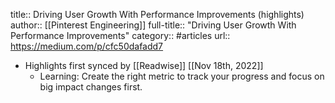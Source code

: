 title:: Driving User Growth With Performance Improvements (highlights)
author:: [[Pinterest Engineering]]
full-title:: "Driving User Growth With Performance Improvements"
category:: #articles
url:: https://medium.com/p/cfc50dafadd7

- Highlights first synced by [[Readwise]] [[Nov 18th, 2022]]
	- Learning: Create the right metric to track your progress and focus on big impact changes first.